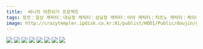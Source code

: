 ```yaml
---
title:  써니의 어른되기 프로젝트
tags: 장르：일상 캐릭터：대요정 캐릭터：삼요정 캐릭터：아야 캐릭터：치르노 캐릭터：케이네 もや造 동방_웹코믹
image: http://crazytempler.ipdisk.co.kr:81/publist/HDD1/Public/doujin/ghap/5442/001.jpg
---
```

<img src="http://crazytempler.ipdisk.co.kr:81/publist/HDD1/Public/doujin/ghap/5442/001.jpg">
<img src="http://crazytempler.ipdisk.co.kr:81/publist/HDD1/Public/doujin/ghap/5442/002.jpg">
<img src="http://crazytempler.ipdisk.co.kr:81/publist/HDD1/Public/doujin/ghap/5442/003.jpg">
<img src="http://crazytempler.ipdisk.co.kr:81/publist/HDD1/Public/doujin/ghap/5442/004.jpg">
<img src="http://crazytempler.ipdisk.co.kr:81/publist/HDD1/Public/doujin/ghap/5442/005.jpg">
<img src="http://crazytempler.ipdisk.co.kr:81/publist/HDD1/Public/doujin/ghap/5442/006.jpg">
<img src="http://crazytempler.ipdisk.co.kr:81/publist/HDD1/Public/doujin/ghap/5442/007.jpg">
<img src="http://crazytempler.ipdisk.co.kr:81/publist/HDD1/Public/doujin/ghap/5442/008.jpg">
